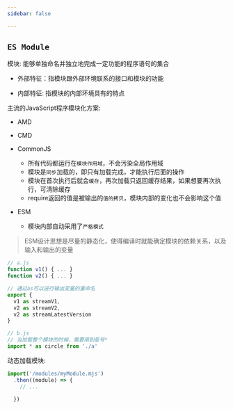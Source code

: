 ```yaml
---
sidebar: false

---
```


## `ES Module`
模块: 能够单独命名并独立地完成一定功能的程序语句的集合

- 外部特征：指模块跟外部环境联系的接口和模块的功能

- 内部特征: 指模块的内部环境具有的特点

主流的JavaScript程序模块化方案:

- AMD 

- CMD

- CommonJS
  - 所有代码都运行在`模块作用域`，不会污染全局作用域
  - 模块是`同步`加载的，即只有加载完成，才能执行后面的操作
  - 模块在首次执行后就会`缓存`，再次加载只返回缓存结果，如果想要再次执行，可清除缓存
  - require返回的值是被输出的`值的拷贝`，模块内部的变化也不会影响这个值

- ESM
  - 模块内部自动采用了`严格模式`

> ESM设计思想是尽量的静态化，使得编译时就能确定模块的依赖关系，以及输入和输出的变量

```js
// a.js
function v1() { ... }
function v2() { ... }

// 通过as可以进行输出变量的重命名
export {
  v1 as streamV1,
  v2 as streamV2,
  v2 as streamLatestVersion
}

// b.js
// 当加载整个模块的时候，需要用到星号*
import * as circle from './a'

```


动态加载模块:

```js
import('/modules/myModule.mjs')
  .then((module) => {
    // ...

  })

```
